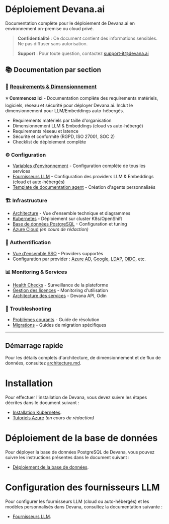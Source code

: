 # Déploiement Devana.ai

Documentation complète pour le déploiement de Devana.ai en environnement on-premise ou cloud privé.

> **Confidentialité** : Ce document contient des informations sensibles. Ne pas diffuser sans autorisation.
>
> **Support** : Pour toute question, contactez support-it@devana.ai

## 📚 Documentation par section

### 🚀 [Requirements & Dimensionnement](./requirements.md)
**⭐ Commencez ici** - Documentation complète des requirements matériels, logiciels, réseau et sécurité pour déployer Devana.ai. Inclut le dimensionnement pour LLM/Embeddings auto-hébergés.

- Requirements matériels par taille d'organisation
- Dimensionnement LLM & Embeddings (cloud vs auto-hébergé)
- Requirements réseau et latence
- Sécurité et conformité (RGPD, ISO 27001, SOC 2)
- Checklist de déploiement complète

### ⚙️ Configuration
- [Variables d'environnement](./configuration/environment-variables.md) - Configuration complète de tous les services
- [Fournisseurs LLM](./configuration/llm-providers.md) - Configuration des providers LLM & Embeddings (cloud et auto-hébergés)
- [Template de documentation agent](./configuration/agent-template.md) - Création d'agents personnalisés

### 🏗️ Infrastructure
- [Architecture](./architecture.md) - Vue d'ensemble technique et diagrammes
- [Kubernetes](./infrastructure/kubernetes/kube/README.md) - Déploiement sur cluster K8s/OpenShift
- [Base de données PostgreSQL](./infrastructure/database/db/postgresql.md) - Configuration et tuning
- [Azure Cloud](./infrastructure/azure/azure/README.md) *(en cours de rédaction)*

### 🔐 Authentification
- [Vue d'ensemble SSO](./authentication/README.md) - Providers supportés
- Configuration par provider : [Azure AD](./authentication/sso/azure.md), [Google](./authentication/sso/google.md), [LDAP](./authentication/sso/ldap.md), [OIDC](./authentication/sso/oidc.md), etc.

### 📊 Monitoring & Services
- [Health Checks](./monitoring/health-checks.md) - Surveillance de la plateforme
- [Gestion des licences](./monitoring/license.md) - Monitoring d'utilisation
- [Architecture des services](./services/services/) - Devana API, Odin

### 🔧 Troubleshooting
- [Problèmes courants](./troubleshooting/common-issues.md) - Guide de résolution
- [Migrations](./troubleshooting/migration-sharepoint.md) - Guides de migration spécifiques

---

## Démarrage rapide

Pour les détails complets d'architecture, de dimensionnement et de flux de données, consultez [architecture.md](./architecture.md).

# Installation

Pour effectuer l'installation de Devana, vous devez suivre les étapes décrites dans le document suivant : 
- [Installation Kubernetes](./infrastructure/kubernetes/kube/README.md).
- [Tutoriels Azure](./infrastructure/azure/azure/README.md) *(en cours de rédaction)*

# Déploiement de la base de données

Pour déployer la base de données PostgreSQL de Devana, vous pouvez suivre les instructions présentes dans le document suivant :
- [Déploiement de la base de données](./infrastructure/database/db/postgresql.md).

# Configuration des fournisseurs LLM

Pour configurer les fournisseurs LLM (cloud ou auto-hébergés) et les modèles personnalisés dans Devana, consultez la documentation suivante :
- [Fournisseurs LLM](./configuration/llm-providers.md).

